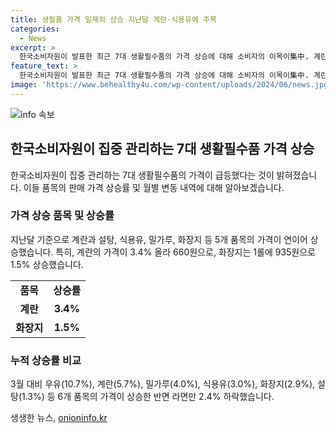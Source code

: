```yaml
---
title: 생필품 가격 일제히 상승 지난달 계란·식용유에 주목
categories:
  - News
excerpt: >
  한국소비자원이 발표한 최근 7대 생활필수품의 가격 상승에 대해 소비자의 이목이集中. 계란, 식용유, 화장지, 라면, 우유 등의 가격이 상승하며, 특히 계란과 설탕, 식용유, 밀가루, 화장지 5개 품목은 2달 연속 상승세를 보이고 있음. 이에 대해 소비자들은 불안감을 느끼고 있는 상황. (출처: KBS뉴스)
feature_text: >
  한국소비자원이 발표한 최근 7대 생활필수품의 가격 상승에 대해 소비자의 이목이集中. 계란, 식용유, 화장지, 라면, 우유 등의 가격이 상승하며, 특히 계란과 설탕, 식용유, 밀가루, 화장지 5개 품목은 2달 연속 상승세를 보이고 있음. 이에 대해 소비자들은 불안감을 느끼고 있는 상황. (출처: KBS뉴스)
image: 'https://www.behealthy4u.com/wp-content/uploads/2024/06/news.jpg'
---
```


<p><img src="https://www.behealthy4u.com/wp-content/uploads/2024/06/news.jpg" alt="info 속보" /></p>

<h2 data-ke-size="size26">한국소비자원이 집중 관리하는 7대 생활필수품 가격 상승</h2>

<p data-ke-size="size16">한국소비자원이 집중 관리하는 7대 생활필수품의 가격이 급등했다는 것이 밝혀졌습니다. 이들 품목의 판매 가격 상승률 및 월별 변동 내역에 대해 알아보겠습니다.</p>

<h3>가격 상승 품목 및 상승률</h3>

<p data-ke-size="size16">지난달 기준으로 계란과 설탕, 식용유, 밀가루, 화장지 등 5개 품목의 가격이 연이어 상승했습니다. 특히, 계란의 가격이 3.4% 올라 660원으로, 화장지는 1롤에 935원으로 1.5% 상승했습니다.</p>

<table>
    <tr>
        <td style="text-align: center; height: 17px;"><b>품목</b></td>
        <td style="text-align: center; height: 17px;"><b>상승률</b></td>
    </tr>
    <tr>
        <td style="text-align: center; height: 17px;"><b>계란</b></td>
        <td style="text-align: center; height: 17px;"><b>3.4%</b></td>
    </tr>
    <tr>
        <td style="text-align: center; height: 17px;"><b>화장지</b></td>
        <td style="text-align: center; height: 17px;"><b>1.5%</b></td>
    </tr>
</table>

<h3>누적 상승률 비교</h3>

<p data-ke-size="size16">3월 대비 우유(10.7%), 계란(5.7%), 밀가루(4.0%), 식용유(3.0%), 화장지(2.9%), 설탕(1.3%) 등 6개 품목의 가격이 상승한 반면 라면만 2.4% 하락했습니다.</p>
생생한 뉴스, <a href="https://onioninfo.kr" rel="dofollow">onioninfo.kr</a>



